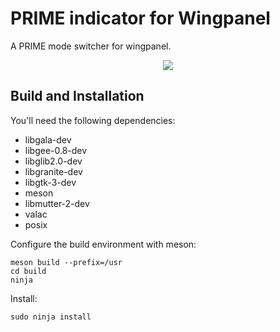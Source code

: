 # PRIME indicator for Wingpanel
A PRIME mode switcher for wingpanel.

<div align="center">
  <img src="https://raw.githubusercontent.com/mirkobrombin/wingpanel-indicator-prime/master/data/screenshot.png">
</div>

## Build and Installation
You'll need the following dependencies:
* libgala-dev
* libgee-0.8-dev
* libglib2.0-dev
* libgranite-dev
* libgtk-3-dev
* meson
* libmutter-2-dev
* valac
* posix

Configure the build environment with meson:
```
meson build --prefix=/usr
cd build
ninja
```
Install:
```
sudo ninja install
```
